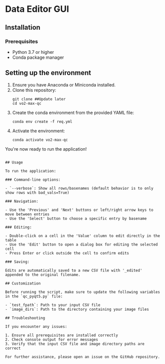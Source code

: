 # Data Editor GUI

## Installation

### Prerequisites

- Python 3.7 or higher
- Conda package manager

## Setting up the environment

1. Ensure you have Anaconda or Miniconda installed.
2. Clone this repository:
   ```
   git clone ##Update later
   cd vo2-max-qc
   ```
3. Create the conda environment from the provided YAML file:
   ```
   conda env create -f req.yml
   ```
4. Activate the environment:
   ```
   conda activate vo2-max-qc
   ```

You're now ready to run the application!
   ```

## Usage

To run the application:

### Command-line options:

- `--verbose`: Show all rows/basenames (default behavior is to only show rows with bad_vals=True)

### Navigation:

- Use the 'Previous' and 'Next' buttons or left/right arrow keys to move between entries
- Use the 'Select' button to choose a specific entry by basename

### Editing:

- Double-click on a cell in the 'Value' column to edit directly in the table
- Use the 'Edit' button to open a dialog box for editing the selected cell
- Press Enter or click outside the cell to confirm edits

### Saving:

Edits are automatically saved to a new CSV file with '_edited' appended to the original filename.

## Customization

Before running the script, make sure to update the following variables in the `qc_pyqt5.py` file:

- `test_fpath`: Path to your input CSV file
- `image_dirs`: Path to the directory containing your image files

## Troubleshooting

If you encounter any issues:

1. Ensure all prerequisites are installed correctly
2. Check console output for error messages
3. Verify that the input CSV file and image directory paths are correct

For further assistance, please open an issue on the GitHub repository.